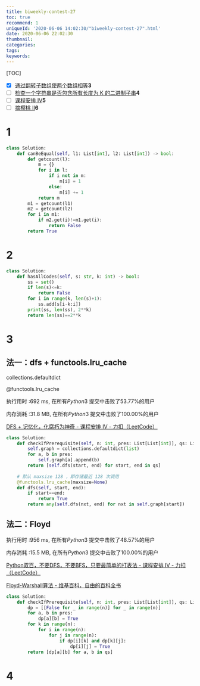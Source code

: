 ```yaml
---
title: biweekly-contest-27
toc: true
recommend: 1
uniqueId: '2020-06-06 14:02:30/"biweekly-contest-27".html'
date: 2020-06-06 22:02:30
thumbnail:
categories:
tags:
keywords:
---
```


[TOC]

<!--more-->

- [x] [通过翻转子数组使两个数组相等](https://leetcode-cn.com/problems/make-two-arrays-equal-by-reversing-sub-arrays/)**3**
- [ ] [检查一个字符串是否包含所有长度为 K 的二进制子串](https://leetcode-cn.com/problems/check-if-a-string-contains-all-binary-codes-of-size-k/)**4**
- [ ] [课程安排 IV](https://leetcode-cn.com/problems/course-schedule-iv/)**5**
- [ ] [摘樱桃 II](https://leetcode-cn.com/problems/cherry-pickup-ii/)**6**

# 1

```python
class Solution:
    def canBeEqual(self, l1: List[int], l2: List[int]) -> bool:
        def getcount(l):
            m = {}
            for i in l:
                if i not in m:
                    m[i] = 1
                else:
                    m[i] += 1
            return m
        m1 = getcount(l1)
        m2 = getcount(l2)
        for i in m1:
            if m2.get(i)!=m1.get(i):
                return False
        return True

```

# 2

```python
class Solution:
    def hasAllCodes(self, s: str, k: int) -> bool:
        ss = set()
        if len(s)<=k:
            return False
        for i in range(k, len(s)+1):
            ss.add(s[i-k:i])
        print(ss, len(ss), 2**k)
        return len(ss)==2**k
```

# 3

## 法一：dfs  + functools.lru_cache

collections.defaultdict

@functools.lru_cache

执行用时 :692 ms, 在所有*Python*3 提交中击败了53.77%的用户

内存消耗 :31.8 MB, 在所有*Python*3 提交中击败了100.00%的用户

[DFS + 记忆化，化腐朽为神奇 - 课程安排 IV - 力扣（LeetCode）](https://leetcode-cn.com/problems/course-schedule-iv/solution/dfs-ji-yi-hua-hua-fu-xiu-wei-shen-qi-by-fuxuemingz/)

```python
class Solution:
    def checkIfPrerequisite(self, n: int, pres: List[List[int]], qs: List[List[int]]) -> List[bool]:
        self.graph = collections.defaultdict(list)
        for a, b in pres:
            self.graph[a].append(b)
        return [self.dfs(start, end) for start, end in qs]
    
    # 默认 maxsize 128 ，即存储最近 128 次调用
    @functools.lru_cache(maxsize=None)
    def dfs(self, start, end):
        if start==end:
            return True
        return any(self.dfs(nxt, end) for nxt in self.graph[start])
```

## 法二：Floyd

执行用时 :956 ms, 在所有*Python*3 提交中击败了48.57%的用户

内存消耗 :15.5 MB, 在所有*Python*3 提交中击败了100.00%的用户

[Python双百，不要DFS，不要BFS，只要最简单的打表法 - 课程安排 IV - 力扣（LeetCode）](https://leetcode-cn.com/problems/course-schedule-iv/solution/pythonbu-fu-za-de-da-biao-fa-by-bestfitting/)

[Floyd-Warshall算法 - 维基百科，自由的百科全书](https://zh.wikipedia.org/zh-hans/Floyd-Warshall%E7%AE%97%E6%B3%95)

```python
class Solution:
    def checkIfPrerequisite(self, n: int, pres: List[List[int]], qs: List[List[int]]) -> List[bool]:
        dp = [[False for _ in range(n)] for _ in range(n)]
        for a, b in pres:
            dp[a][b] = True
        for k in range(n):
            for i in range(n):
                for j in range(n):
                    if dp[i][k] and dp[k][j]:
                        dp[i][j] = True
        return [dp[a][b] for a, b in qs]
```



# 4

```python

```

